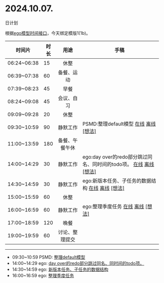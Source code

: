 # 2024.10.07.
日计划

根据[ego模型时间接口](https://gitee.com/hyg/blog/blob/master/timeflow.md)，今天绑定模版1(1b)。

| 时间片 | 时长 | 用途 | 手稿 |
| --- | --- | :---: | --- |
| 06:24~06:38 | 15 | 休整 |  |
| 06:39~07:38 | 60 | 备餐、运动 |  |
| 07:39~08:23 | 45 | 早餐 |  |
| 08:24~09:08 | 45 | 会议、自习 |  |
| 09:09~09:28 | 20 | 休整 |  |
| 09:30~10:59 | 90 | 静默工作 | PSMD:整理default模型 [在线](http://simp.ly/p/j1SspP) [离线](../../draft/2024/10/20241007093000.md) <a href="mailto:huangyg@mars22.com?subject=关于2024.10.07.[PSMD:整理default模型]任务&body=日期: 20241007%0D%0A序号: 5%0D%0A手稿:../../draft/2024/10/20241007093000.md%0D%0A---请勿修改邮件主题及以上内容 从下一行开始写您的想法---%0D%0A">[想法]</a> |
| 11:00~13:59 | 180 | 备餐、午餐午休 |  |
| 14:00~14:29 | 30 | 静默工作 | ego:day over的redo部分跳过同名、同时间的todo项。 [在线](http://simp.ly/p/8t3vlk) [离线](../../draft/2024/10/20241007140000.md) <a href="mailto:huangyg@mars22.com?subject=关于2024.10.07.[ego:day over的redo部分跳过同名、同时间的todo项。]任务&body=日期: 20241007%0D%0A序号: 7%0D%0A手稿:../../draft/2024/10/20241007140000.md%0D%0A---请勿修改邮件主题及以上内容 从下一行开始写您的想法---%0D%0A">[想法]</a> |
| 14:30~14:59 | 30 | 静默工作 | ego:新版本任务、子任务的数据结构 [在线](http://simp.ly/p/5k9gJy) [离线](../../draft/2024/10/20241007143000.md) <a href="mailto:huangyg@mars22.com?subject=关于2024.10.07.[ego:新版本任务、子任务的数据结构]任务&body=日期: 20241007%0D%0A序号: 8%0D%0A手稿:../../draft/2024/10/20241007143000.md%0D%0A---请勿修改邮件主题及以上内容 从下一行开始写您的想法---%0D%0A">[想法]</a> |
| 15:00~15:59 | 60 | 休整 |  |
| 16:00~16:59 | 60 | 静默工作 | ego:整理季度任务 [在线](http://simp.ly/p/4QDThK) [离线](../../draft/2024/10/20241007160000.md) <a href="mailto:huangyg@mars22.com?subject=关于2024.10.07.[ego:整理季度任务]任务&body=日期: 20241007%0D%0A序号: 10%0D%0A手稿:../../draft/2024/10/20241007160000.md%0D%0A---请勿修改邮件主题及以上内容 从下一行开始写您的想法---%0D%0A">[想法]</a> |
| 17:00~18:59 | 120 | 晚餐 |  |
| 19:00~19:59 | 60 | 讨论、整理提交 |  |

---

- 09:30~10:59	PSMD: [整理default模型](../../draft/2024/10/20241007.01.md)
- 14:00~14:29	ego: [day over的redo部分跳过同名、同时间的todo项。](../../draft/2024/10/20241007.02.md)
- 14:30~14:59	ego: [新版本任务、子任务的数据结构](../../draft/2024/10/20241007.03.md)
- 16:00~16:59	ego: [整理季度任务](../../draft/2024/10/20241007.04.md)
